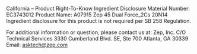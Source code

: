  
 
 
California – Product Right-To-Know Ingredient Disclosure 
Material Number: EC3743012 
Product Name: A07915 Zep 45 Dual Force_2Cs 20N14 
Ingredient disclosure for this product is not required per SB 258 Regulation. 
 
For additional information or question, please contact us at: 
Zep, Inc. 
C/O Technical Services 
3330 Cumberland Blvd. SE, Ste 700 
Atlanta, GA 30339 
Email: asktech@zep.com 
 
 
 
 
